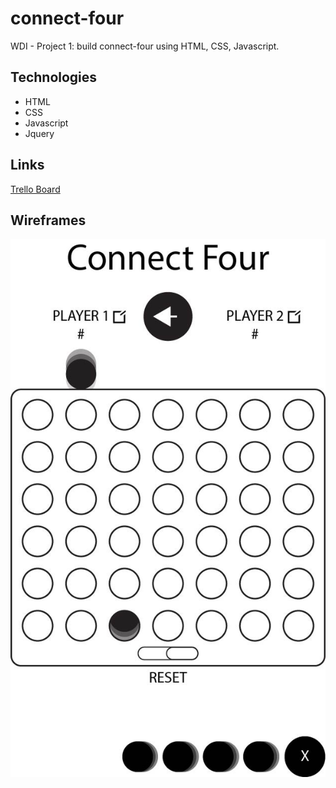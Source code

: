 # connect-four
WDI - Project 1: build connect-four using HTML, CSS, Javascript.

## Technologies
* HTML
* CSS
* Javascript
* Jquery


## Links
[Trello Board](https://trello.com/b/2P2oaiUn/connect-four)

## Wireframes
![wireframe](wireframes/Wireframe.jpg)
